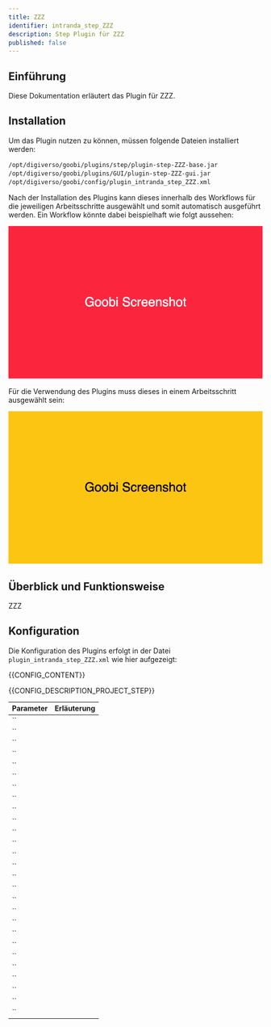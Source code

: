 ```yaml
---
title: ZZZ
identifier: intranda_step_ZZZ
description: Step Plugin für ZZZ
published: false
---
```


## Einführung
Diese Dokumentation erläutert das Plugin für ZZZ.

## Installation
Um das Plugin nutzen zu können, müssen folgende Dateien installiert werden:

```bash
/opt/digiverso/goobi/plugins/step/plugin-step-ZZZ-base.jar
/opt/digiverso/goobi/plugins/GUI/plugin-step-ZZZ-gui.jar
/opt/digiverso/goobi/config/plugin_intranda_step_ZZZ.xml
```

Nach der Installation des Plugins kann dieses innerhalb des Workflows für die jeweiligen Arbeitsschritte ausgewählt und somit automatisch ausgeführt werden. Ein Workflow könnte dabei beispielhaft wie folgt aussehen:

![Beispielhafter Aufbau eines Workflows](screen1_de.png)

Für die Verwendung des Plugins muss dieses in einem Arbeitsschritt ausgewählt sein:

![Konfiguration des Arbeitsschritts für die Nutzung des Plugins](screen2_de.png)


## Überblick und Funktionsweise
ZZZ


## Konfiguration
Die Konfiguration des Plugins erfolgt in der Datei `plugin_intranda_step_ZZZ.xml` wie hier aufgezeigt:

{{CONFIG_CONTENT}}

{{CONFIG_DESCRIPTION_PROJECT_STEP}}

Parameter               | Erläuterung
------------------------|------------------------------------
``                      | 
``                      | 
``                      | 
``                      | 
``                      | 
``                      | 
``                      | 
``                      | 
``                      | 
``                      | 
``                      | 
``                      | 
``                      | 
``                      | 
``                      | 
``                      | 
``                      | 
``                      | 
``                      | 
``                      | 
``                      | 
``                      | 
``                      | 
``                      | 
``                      | 
``                      | 
``                      | 
